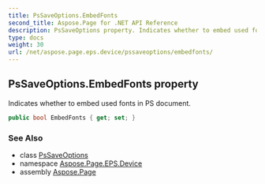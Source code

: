 ```yaml
---
title: PsSaveOptions.EmbedFonts
second_title: Aspose.Page for .NET API Reference
description: PsSaveOptions property. Indicates whether to embed used fonts in PS document
type: docs
weight: 30
url: /net/aspose.page.eps.device/pssaveoptions/embedfonts/
---
```

## PsSaveOptions.EmbedFonts property

Indicates whether to embed used fonts in PS document.

```csharp
public bool EmbedFonts { get; set; }
```

### See Also

* class [PsSaveOptions](../)
* namespace [Aspose.Page.EPS.Device](../../pssaveoptions/)
* assembly [Aspose.Page](../../../)


